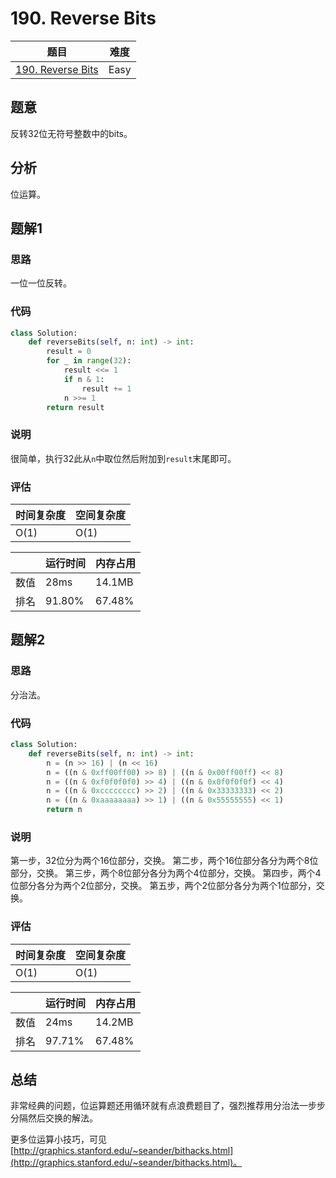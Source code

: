 # 190. Reverse Bits

| 题目 | 难度 |
| ---- | ---- |
| [190. Reverse Bits](https://leetcode.com/problems/reverse-bits/) | Easy |

## 题意

反转32位无符号整数中的bits。

## 分析

位运算。

## 题解1

### 思路

一位一位反转。

### 代码

```python
class Solution:
    def reverseBits(self, n: int) -> int:
        result = 0
        for _ in range(32):
            result <<= 1
            if n & 1:
                result += 1
            n >>= 1
        return result
```

### 说明

很简单，执行32此从`n`中取位然后附加到`result`末尾即可。

### 评估

| 时间复杂度 | 空间复杂度 |
| ---- | ---- |
| O(1) | O(1) |

| | 运行时间 | 内存占用 |
| ---- | ---- | ---- |
| 数值 | 28ms | 14.1MB |
| 排名 | 91.80% | 67.48% |

## 题解2

### 思路

分治法。

### 代码

```python
class Solution:
    def reverseBits(self, n: int) -> int:
        n = (n >> 16) | (n << 16)
        n = ((n & 0xff00ff00) >> 8) | ((n & 0x00ff00ff) << 8)
        n = ((n & 0xf0f0f0f0) >> 4) | ((n & 0x0f0f0f0f) << 4)
        n = ((n & 0xcccccccc) >> 2) | ((n & 0x33333333) << 2)
        n = ((n & 0xaaaaaaaa) >> 1) | ((n & 0x55555555) << 1)
        return n
```

### 说明

第一步，32位分为两个16位部分，交换。
第二步，两个16位部分各分为两个8位部分，交换。
第三步，两个8位部分各分为两个4位部分，交换。
第四步，两个4位部分各分为两个2位部分，交换。
第五步，两个2位部分各分为两个1位部分，交换。

### 评估

| 时间复杂度 | 空间复杂度 |
| ---- | ---- |
| O(1) | O(1) |

| | 运行时间 | 内存占用 |
| ---- | ---- | ---- |
| 数值 | 24ms | 14.2MB |
| 排名 | 97.71% | 67.48% |

## 总结

非常经典的问题，位运算题还用循环就有点浪费题目了，强烈推荐用分治法一步步分隔然后交换的解法。

更多位运算小技巧，可见[http://graphics.stanford.edu/~seander/bithacks.html](http://graphics.stanford.edu/~seander/bithacks.html)。
